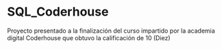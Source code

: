 # SQL_Coderhouse
Proyecto presentado a la finalización del curso impartido por la academia digital Coderhouse que obtuvo la calificación de 10 (Diez)

